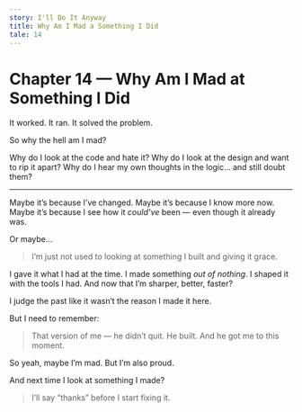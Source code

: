 ```yaml
---
story: I'll Do It Anyway
title: Why Am I Mad a Something I Did
tale: 14
---
```


# Chapter 14 — Why Am I Mad at Something I Did

It worked.
It ran.
It solved the problem.

So why the hell am I mad?

Why do I look at the code and hate it?
Why do I look at the design and want to rip it apart?
Why do I hear my own thoughts in the logic…
and still doubt them?

---

Maybe it’s because I’ve changed.
Maybe it’s because I know more now.
Maybe it’s because I see how it *could’ve* been —
even though it already was.

Or maybe…

> I’m just not used to looking at something I built
> and giving it grace.

I gave it what I had at the time.
I made something *out of nothing*.
I shaped it with the tools I had.
And now that I’m sharper, better, faster?

I judge the past like it wasn’t the reason I made it here.

But I need to remember:

> That version of me —
> he didn’t quit.
> He built.
> And he got me to this moment.

So yeah, maybe I’m mad.
But I’m also proud.

And next time I look at something I made?

> I’ll say “thanks”
> before I start fixing it.
